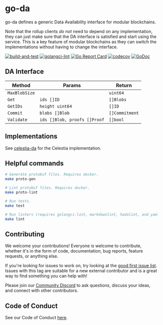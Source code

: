 # go-da

go-da defines a generic Data Availability interface for modular blockchains.

Note that the rollup clients _do not_ need to depend on any implementation,
they can just make sure that the DA interface is satisfied and start using the
service. This is a key feature of modular blockchains as they can switch the
implementations without having to change the interface.

<!-- markdownlint-disable MD013 -->
[![build-and-test](https://github.com/rollkit/go-da/actions/workflows/ci_release.yml/badge.svg)](https://github.com/rollkit/celestia-da/actions/workflows/ci_release.yml)
[![golangci-lint](https://github.com/rollkit/go-da/actions/workflows/lint.yml/badge.svg)](https://github.com/rollkit/celestia-da/actions/workflows/lint.yml)
[![Go Report Card](https://goreportcard.com/badge/github.com/rollkit/go-da)](https://goreportcard.com/report/github.com/rollkit/celestia-da)
[![codecov](https://codecov.io/gh/rollkit/go-da/branch/main/graph/badge.svg?token=CWGA4RLDS9)](https://codecov.io/gh/rollkit/celestia-da)
[![GoDoc](https://godoc.org/github.com/rollkit/go-da?status.svg)](https://godoc.org/github.com/rollkit/celestia-da)
<!-- markdownlint-enable MD013 -->

## DA Interface

| Method      | Params                        | Return       |
| ----------- |-------------------------------| -------------|
| `MaxBlobSize` |                               | `uint64`       |
| `Get`         | `ids []ID`                      | `[]Blobs`      |
| `GetIDs`      | `height uint64`                 | `[]ID`         |
| `Commit`      | `blobs []Blob`                  | `[]Commitment` |
| `Validate`    | `ids []Blob, proofs []Proof`    | `[]bool`       |

## Implementations

See [celestia-da](https://github.com/rollkit/celestia-da) for the Celestia
implementation.

## Helpful commands

```sh
# Generate protobuf files. Requires docker.
make proto-gen

# Lint protobuf files. Requires docker.
make proto-lint

# Run tests.
make test

# Run linters (requires golangci-lint, markdownlint, hadolint, and yamllint)
make lint
```

## Contributing

We welcome your contributions! Everyone is welcome to contribute, whether it's
in the form of code, documentation, bug reports, feature
requests, or anything else.

If you're looking for issues to work on, try looking at the
[good first issue list](https://github.com/rollkit/go-da/issues?q=is%3Aissue+is%3Aopen+label%3A%22good+first+issue%22).
Issues with this tag are suitable for a new external contributor and is a great
way to find something you can help with!

Please join our
[Community Discord](https://discord.com/invite/YsnTPcSfWQ)
to ask questions, discuss your ideas, and connect with other contributors.

## Code of Conduct

See our Code of Conduct [here](https://docs.celestia.org/community/coc).
